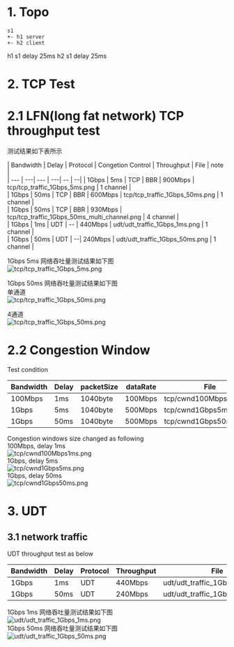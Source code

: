 # 1. Topo
```
s1
+- h1 server
+- h2 client
```
h1 s1 delay 25ms
h2 s1 delay 25ms
# 2. TCP Test

# 2.1 LFN(long fat network) TCP throughput test

 测试结果如下表所示  

| Bandwidth | Delay | Protocol | Congetion Control | Throughput |  File |  note |  
| --- | ---| --- | ---|  -- | --|
| 1Gbps | 5ms   | TCP | BBR | 900Mbps |   tcp/tcp_traffic_1Gbps_5ms.png                   | 1 channel |  
| 1Gbps | 50ms  | TCP | BBR | 600Mbps |   tcp/tcp_traffic_1Gbps_50ms.png                  | 1 channel |  
| 1Gbps | 50ms  | TCP | BBR | 930Mbps |   tcp/tcp_traffic_1Gbps_50ms_multi_channel.png    | 4 channel |  
| 1Gbps | 1ms   | UDT | -- | 440Mbps |   udt/udt_traffic_1Gbps_1ms.png                   | 1 channel |  
| 1Gbps | 50ms  | UDT  | --| 240Mbps |   udt/udt_traffic_1Gbps_50ms.png                  | 1 channel |  

1Gbps 5ms 网络吞吐量测试结果如下图  
![tcp/tcp_traffic_1Gbps_5ms.png](./tcp/tcp_traffic_1Gbps_5ms.png)  

1Gbps 50ms 网络吞吐量测试结果如下图  
单通道  
![tcp/tcp_traffic_1Gbps_50ms.png](./tcp/tcp_traffic_1Gbps_50ms.png)  

4通道  
![tcp/tcp_traffic_1Gbps_50ms.png](./tcp/tcp_traffic_1Gbps_50ms_multi_channel.png)  

# 2.2 Congestion Window  

Test condition  

| Bandwidth | Delay | packetSize  | dataRate | File |  
| --- | ---| --- | --- | --- |  
| 100Mbps | 1ms | 1040byte | 100Mbps | tcp/cwnd100Mbps1ms.png |  
| 1Gbps | 5ms | 1040byte | 500Mbps | tcp/cwnd1Gbps5ms.png |  
| 1Gbps | 50ms | 1040byte | 500Mbps | tcp/cwnd1Gbps50ms.png |  

Congestion windows size changed as following  
100Mbps, delay 1ms  
![tcp/cwnd100Mbps1ms.png](./tcp/cwnd100Mbps1ms.png)  
1Gbps, delay 5ms  
![tcp/cwnd1Gbps5ms.png](./tcp/cwnd1Gbps5ms.png)  
1Gbps, delay 50ms  
![tcp/cwnd1Gbps50ms.png](./tcp/cwnd1Gbps50ms.png)  

# 3. UDT  

## 3.1 network traffic  

UDT throughput test as below

| Bandwidth | Delay | Protocol | Throughput |  File |  
| --- | ---| --- | ---|  -- |  
| 1Gbps | 1ms | UDT | 440Mbps | udt/udt_traffic_1Gbps_1ms.png |  
| 1Gbps | 50ms | UDT | 240Mbps | udt/udt_traffic_1Gbps_50ms.png |  

1Gbps 1ms 网络吞吐量测试结果如下图  
![udt/udt_traffic_1Gbps_1ms.png](./udt/udt_traffic_1Gbps_1ms.png)  
1Gbps 50ms 网络吞吐量测试结果如下图  
![udt/udt_traffic_1Gbps_50ms.png](./udt/udt_traffic_1Gbps_50ms.png)  
